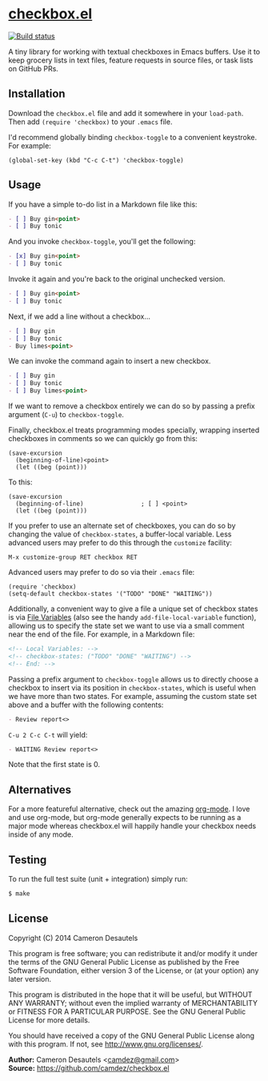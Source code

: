 # [checkbox.el][1]

[![Build status][2]][3]

A tiny library for working with textual checkboxes in Emacs buffers.
Use it to keep grocery lists in text files, feature requests in source
files, or task lists on GitHub PRs.

Installation
------------

Download the `checkbox.el` file and add it somewhere in your
`load-path`.  Then add `(require 'checkbox)` to your `.emacs` file.

I'd recommend globally binding `checkbox-toggle` to a convenient
keystroke.  For example:

```elisp
(global-set-key (kbd "C-c C-t") 'checkbox-toggle)
```

Usage
-----

If you have a simple to-do list in a Markdown file
like this:

```md
- [ ] Buy gin<point>
- [ ] Buy tonic
```

And you invoke `checkbox-toggle`, you'll get the following:

```md
- [x] Buy gin<point>
- [ ] Buy tonic
```

Invoke it again and you're back to the original unchecked version.

```md
- [ ] Buy gin<point>
- [ ] Buy tonic
```

Next, if we add a line without a checkbox...

```md
- [ ] Buy gin
- [ ] Buy tonic
- Buy limes<point>
```

We can invoke the command again to insert a new checkbox.

```md
- [ ] Buy gin
- [ ] Buy tonic
- [ ] Buy limes<point>
```

If we want to remove a checkbox entirely we can do so by passing a
prefix argument (`C-u`) to `checkbox-toggle`.

Finally, checkbox.el treats programming modes specially, wrapping
inserted checkboxes in comments so we can quickly go from this:

```elisp
(save-excursion
  (beginning-of-line)<point>
  (let ((beg (point)))
```

To this:

```elisp
(save-excursion
  (beginning-of-line)                ; [ ] <point>
  (let ((beg (point)))
```

If you prefer to use an alternate set of checkboxes, you can do so by
changing the value of `checkbox-states`, a buffer-local variable.
Less advanced users may prefer to do this through the `customize`
facility:

```
M-x customize-group RET checkbox RET
```

Advanced users may prefer to do so via their `.emacs` file:

```elisp
(require 'checkbox)
(setq-default checkbox-states '("TODO" "DONE" "WAITING"))
```

Additionally, a convenient way to give a file a unique set of checkbox
states is via [File Variables][4] (also see the handy
`add-file-local-variable` function), allowing us to specify the state
set we want to use via a small comment near the end of the file. For
example, in a Markdown file:

```md
<!-- Local Variables: -->
<!-- checkbox-states: ("TODO" "DONE" "WAITING") -->
<!-- End: -->
```

Passing a prefix argument to `checkbox-toggle` allows us to directly
choose a checkbox to insert via its position in `checkbox-states`,
which is useful when we have more than two states.  For example,
assuming the custom state set above and a buffer with the following
contents:

```md
- Review report<>
```

`C-u 2 C-c C-t` will yield:

```md
- WAITING Review report<>
```

Note that the first state is 0.

Alternatives
------------

For a more featureful alternative, check out the amazing
[org-mode][5].  I love and use org-mode, but org-mode generally
expects to be running as a major mode whereas checkbox.el will happily
handle your checkbox needs inside of any mode.

Testing
-------

To run the full test suite (unit + integration) simply run:

```sh
$ make
```

License
-------

Copyright (C) 2014 Cameron Desautels

This program is free software; you can redistribute it and/or modify
it under the terms of the GNU General Public License as published by
the Free Software Foundation, either version 3 of the License, or (at
your option) any later version.

This program is distributed in the hope that it will be useful, but
WITHOUT ANY WARRANTY; without even the implied warranty of
MERCHANTABILITY or FITNESS FOR A PARTICULAR PURPOSE.  See the GNU
General Public License for more details.

You should have received a copy of the GNU General Public License
along with this program.  If not, see <http://www.gnu.org/licenses/>.

**Author:** Cameron Desautels \<<camdez@gmail.com>\>  
**Source:** <https://github.com/camdez/checkbox.el>

[1]: https://github.com/camdez/checkbox.el
[2]: https://travis-ci.org/camdez/checkbox.el.svg?branch=master
[3]: https://travis-ci.org/camdez/checkbox.el
[4]: https://www.gnu.org/software/emacs/manual/html_node/emacs/File-Variables.html
[5]: http://orgmode.org
